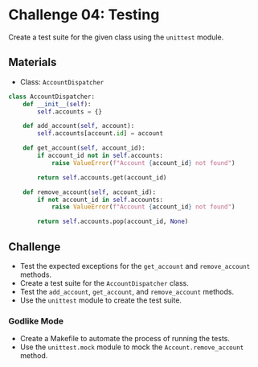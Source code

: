 # Challenge 04: Testing

Create a test suite for the given class using the `unittest` module.

## Materials

- Class: `AccountDispatcher`

```python
class AccountDispatcher:
    def __init__(self):
        self.accounts = {}

    def add_account(self, account):
        self.accounts[account.id] = account

    def get_account(self, account_id):
        if account_id not in self.accounts:
            raise ValueError(f"Account {account_id} not found")

        return self.accounts.get(account_id)

    def remove_account(self, account_id):
        if not account_id in self.accounts:
            raise ValueError(f"Account {account_id} not found")

        return self.accounts.pop(account_id, None)
```

## Challenge

- Test the expected exceptions for the `get_account` and `remove_account` methods.
- Create a test suite for the `AccountDispatcher` class.
- Test the `add_account`, `get_account`, and `remove_account` methods.
- Use the `unittest` module to create the test suite.

### Godlike Mode

- Create a Makefile to automate the process of running the tests.
- Use the `unittest.mock` module to mock the `Account.remove_account` method.

